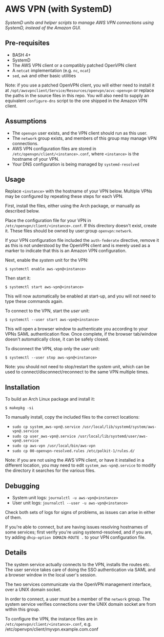 # AWS VPN (with SystemD)

_SystemD units and helper scripts to manage AWS VPN connections using SystemD,
instead of the Amazon GUI._

## Pre-requisites

* BASH 4+
* SystemD
* The AWS VPN client or a compatibly patched OpenVPN client
* A `netcat` implementation (e.g. `nc`, `ncat`)
* `sed`, `awk` and other basic utilities

Note: if you use a patched OpenVPN client, you will either need to install it
at `/opt/awsvpnclient/Service/Resources/openvpn/acvc-openvpn` or replace the
paths in the source files in this repo. You will also need to supply an
equivalent `configure-dns` script to the one shipped in the Amazon VPN client.

## Assumptions

* The `openvpn` user exists, and the VPN client should run as this user.
* The `network` group exists, and members of this group may manage VPN connections.
* AWS VPN configuration files are stored in `/etc/openvpn/client/<instance>.conf`,
  where `<instance>` is the hostname of your VPN.
* Your DNS configuration is being managed by `systemd-resolved`

## Usage

Replace `<instance>` with the hostname of your VPN below. Multiple VPNs may be
configured by repeating these steps for each VPN.

First, install the files, either using the Arch package, or manually as described below.

Place the configuration file for your VPN in `/etc/openvpn/client/<instance>.conf`.
If this directory doesn't exist, create it. These files should be owned by
user:group `openvpn:network`.

If your VPN configuration file included the `auth-federate` directive, remove it
as this is not understood by the OpenVPN client and is merely used as a marker
to indicate that this is an Amazon VPN configuration.

Next, enable the _system_ unit for the VPN:

```
$ systemctl enable aws-vpn@<instance>
```

Then start it:

```
$ systemctl start aws-vpn@<instance>
```

This will now automatically be enabled at start-up, and you will not need to
type these commands again.

To connect to the VPN, start the _user_ unit:

```
$ systemctl --user start aws-vpn@<instance>
```

This will open a browser window to authenticate you according to your VPNs
SAML authentication flow. Once complete, if the browser tab/window doesn't
automatically close, it can be safely closed. 

To disconnect the VPN, stop only the _user_ unit:

```
$ systemctl --user stop aws-vpn@<instance>
```

Note: you should not need to stop/restart the _system_ unit, which can be used
to connect/disconnect/reconnect to the same VPN multiple times.

## Installation

To build an Arch Linux package and install it:

```
$ makepkg -si
```

To manually install, copy the included files to the correct locations:

* `sudo cp system_aws-vpn@.service /usr/local/lib/systemd/system/aws-vpn@.service`
* `sudo cp user_aws-vpn@.service /usr/local/lib/systemd/user/aws-vpn@.service`
* `sudo cp aws-vpn /usr/local/bin/aws-vpn`
* `sudo cp 00-openvpn-resolved.rules /etc/polkit-1/rules.d/`

Note: if you are not using the AWS VPN client, or have it installed in a
different location, you may need to edit `system_aws-vpn@.service` to modify
the directory it searches for the various files.

## Debugging

* System unit logs: `journalctl -u aws-vpn@<instance>`
* User unit logs: `journalctl --user -u aws-vpn@<instance>`

Check both sets of logs for signs of problems, as issues can arise in either of
them.

If you're able to connect, but are having issues resolving hostnames of some
services; first verify you're using systemd-resolved, and if you are, try
adding `dhcp-option DOMAIN-ROUTE .` to your VPN configuration file.

## Details

The system service actually connects to the VPN, installs the routes etc.
The user service takes care of doing the SSO authentication via SAML and a
browser window in the local user's session.

The two services communicate via the OpenVPN management interface, over a UNIX
domain socket.

In order to connect, a user must be a member of the `network` group. The
system service verifies connections over the UNIX domain socket are from within
this group.

To configure the VPN, the instance files are in `/etc/openvpn/client/<instance>.conf`,
e.g. /etc/openvpn/client/myvpn.example.com.conf
